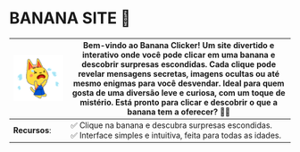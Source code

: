 # BANANA SITE 🍌

| <img src="00a22bf920bde38a732f8a5011b592d5.gif" width="250"> | Bem-vindo ao **Banana Clicker**! Um site divertido e interativo onde você pode clicar em uma banana e descobrir surpresas escondidas. Cada clique pode revelar mensagens secretas, imagens ocultas ou até mesmo enigmas para você desvendar. Ideal para quem gosta de uma diversão leve e curiosa, com um toque de mistério. Está pronto para clicar e descobrir o que a banana tem a oferecer? 🍌💥 |
|---|---|
| **Recursos**: | ✅ Clique na banana e descubra surpresas escondidas. <br> ✅ Interface simples e intuitiva, feita para todas as idades. |
